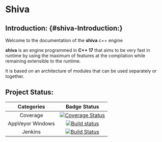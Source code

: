 # Shiva

## Introduction: {#shiva-Introduction:}

Welcome to the documentation of the **shiva** c++ engine

**shiva** is an engine programmed in **C++ 17** that aims to be very fast in runtime by using the maximum of features at the compilation while remaining extensible to the runtime.

It is based on an architecture of modules that can be used separately or together.

## Project Status:

| Categories  | Badge Status |
|:-:|:-:|
| Coverage  | [![Coverage Status](https://coveralls.io/repos/github/Milerius/shiva/badge.svg?branch=HEAD)](https://coveralls.io/github/Milerius/shiva?branch=HEAD)  |
| AppVeyor Windows  | [![Build status](https://ci.appveyor.com/api/projects/status/krqog6tiv34kk0gd?svg=true)](https://ci.appveyor.com/project/Milerius/shiva)  |
|  Jenkins | [![Build Status](http://ci.slyris.eu/job/shiva/badge/icon)](http://ci.slyris.eu/job/shiva/)  |

